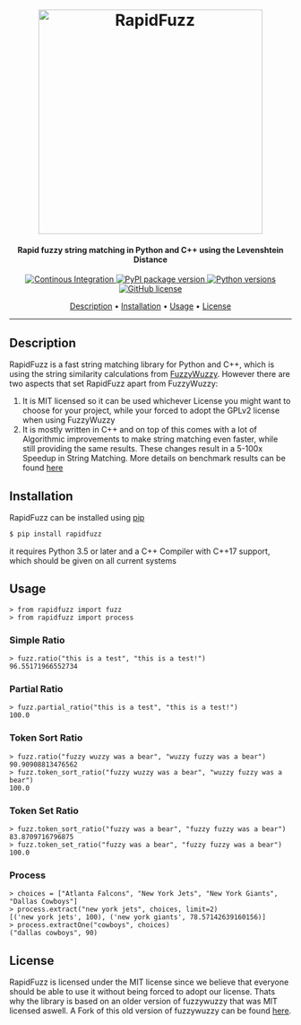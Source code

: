 <h1 align="center">
<img src="https://raw.githubusercontent.com/rhasspy/rapidfuzz/master/.github/RapidFuzz.svg?sanitize=true" alt="RapidFuzz" width="400">
</h1>
<h4 align="center">Rapid fuzzy string matching in Python and C++ using the Levenshtein Distance</h4>

<p align="center">
  <a href="https://github.com/rhasspy/rapidfuzz/actions">
    <img src="https://github.com/rhasspy/rapidfuzz/workflows/Python%20package/badge.svg"
         alt="Continous Integration">
  </a>
  <a href="https://pypi.org/project/rapidfuzz/">
    <img src="https://img.shields.io/pypi/v/rapidfuzz"
         alt="PyPI package version">
  </a>
  <a href="https://www.python.org">
    <img src="https://img.shields.io/pypi/pyversions/rapidfuzz"
         alt="Python versions">
  </a>
  <a href="https://github.com/rhasspy/rapidfuzz/blob/dev/LICENSE">
    <img src="https://img.shields.io/github/license/rhasspy/rapidfuzz"
         alt="GitHub license">
  </a>
</p>

<p align="center">
  <a href="#description">Description</a> •
  <a href="#installation">Installation</a> •
  <a href="#usage">Usage</a> •
  <a href="#license">License</a>
</p>

---

## Description
RapidFuzz is a fast string matching library for Python and C++, which is using the string similarity calculations from [FuzzyWuzzy](https://github.com/seatgeek/fuzzywuzzy). However there are two aspects that set RapidFuzz apart from FuzzyWuzzy:
1) It is MIT licensed so it can be used whichever License you might want to choose for your project, while your forced to adopt the GPLv2 license when using FuzzyWuzzy
2) It is mostly written in C++ and on top of this comes with a lot of Algorithmic improvements to make string matching even faster, while still providing the same results. These changes result in a 5-100x Speedup in String Matching. More details on benchmark results can be found [here](https://github.com/rhasspy/rapidfuzz/blob/master/Benchmarks.md)


## Installation
RapidFuzz can be installed using [pip](https://pypi.org/project/rapidfuzz/)
```bash
$ pip install rapidfuzz
```
it requires Python 3.5 or later and a C++ Compiler with C++17 support, which should be given on all current systems


## Usage
```console
> from rapidfuzz import fuzz
> from rapidfuzz import process
```

### Simple Ratio
```console
> fuzz.ratio("this is a test", "this is a test!")
96.55171966552734
```

### Partial Ratio
```console
> fuzz.partial_ratio("this is a test", "this is a test!")
100.0
```

### Token Sort Ratio
```console
> fuzz.ratio("fuzzy wuzzy was a bear", "wuzzy fuzzy was a bear")
90.90908813476562
> fuzz.token_sort_ratio("fuzzy wuzzy was a bear", "wuzzy fuzzy was a bear")
100.0
```

### Token Set Ratio
```console
> fuzz.token_sort_ratio("fuzzy was a bear", "fuzzy fuzzy was a bear")
83.8709716796875
> fuzz.token_set_ratio("fuzzy was a bear", "fuzzy fuzzy was a bear")
100.0
```

### Process
```console
> choices = ["Atlanta Falcons", "New York Jets", "New York Giants", "Dallas Cowboys"]
> process.extract("new york jets", choices, limit=2)
[('new york jets', 100), ('new york giants', 78.57142639160156)]
> process.extractOne("cowboys", choices)
("dallas cowboys", 90)
```

## License
RapidFuzz is licensed under the MIT license since we believe that everyone should be able to use it without being forced to adopt our license. Thats why the library is based on an older version of fuzzywuzzy that was MIT licensed aswell.
A Fork of this old version of fuzzywuzzy can be found [here](https://github.com/rhasspy/fuzzywuzzy).
